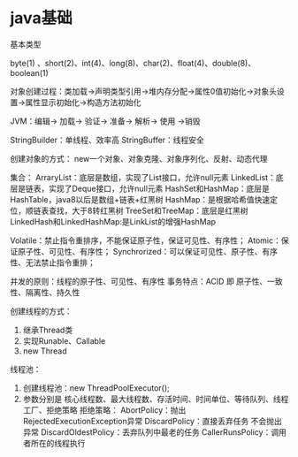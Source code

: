 # java基础

基本类型

byte(1) 、short(2)、int(4)、long(8)、char(2)、float(4)、double(8)、boolean(1)

对象创建过程：类加载->声明类型引用->堆内存分配->属性0值初始化->对象头设置->属性显示初始化->构造方法初始化

JVM：编辑-> 加载-> 验证-> 准备-> 解析-> 使用 ->销毁

StringBuilder：单线程、效率高 
StringBuffer：线程安全

创建对象的方式： new一个对象、对象克隆、对象序列化、反射、动态代理

集合：
ArraryList：底层是数组，实现了List接口，允许null元素
LinkedList：底层是链表，实现了Deque接口，允许null元素
HashSet和HashMap：底层是HashTable，java8以后是数组+链表+红黑树
HashMap：是根据哈希值快速定位，顺链表查找，大于8转红黑树
TreeSet和TreeMap：底层是红黑树
LinkedHash和LinkedHashMap:是LinkList的增强HashMap

Volatile：禁止指令重排序，不能保证原子性，保证可见性、有序性；
Atomic：保证原子性、可见性、有序性；
Synchrorized：可以保证可见性、原子性、有序性、无法禁止指令重排；

并发的原则：线程的原子性、可见性、有序性
事务特点：ACID 即 原子性、一致性、隔离性、持久性

创建线程的方式：
1. 继承Thread类
2. 实现Runable、Callable
3. new Thread

线程池：
1. 创建线程池：new ThreadPoolExecutor();
2. 参数分别是 核心线程数、最大线程数、存活时间、时间单位、等待队列、线程工厂、拒绝策略
拒绝策略：
AbortPolicy：抛出RejectedExecutionException异常
DiscardPolicy：直接丢弃任务 不会抛出异常
DiscardOldestPolicy：丢弃队列中最老的任务
CallerRunsPolicy：调用者所在的线程执行